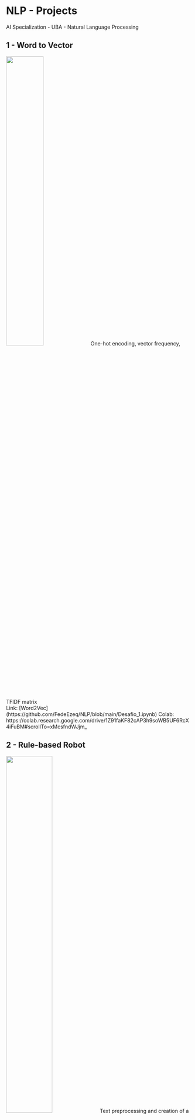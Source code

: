 # NLP - Projects
AI Specialization - UBA - Natural Language Processing

## 1 - Word to Vector
<img src="https://user-images.githubusercontent.com/77301813/136676196-148029d8-41cc-4061-8fc2-a53210542bb4.PNG" width=45% height=45%>
One-hot encoding, vector frequency, TFIDF matrix <br/>
Link: [Word2Vec](https://github.com/FedeEzeq/NLP/blob/main/Desafio_1.ipynb)
Colab: https://colab.research.google.com/drive/1Z91faKF82cAP3h9soWB5UF6RcX4iFuBM#scrollTo=xMcsfndWJjm_


## 2 - Rule-based Robot
<img src="https://user-images.githubusercontent.com/77301813/136676513-f4a9dbf3-33d1-45d6-af60-bd61769eac8c.PNG" width=50% height=50%>
Text preprocessing and creation of a rule-based robot<br/>
Link: [Bot para Centro de Clases](https://github.com/FedeEzeq/NLP/blob/main/Desaf%C3%ADo_2.ipynb)
Colab:https://colab.research.google.com/drive/1sMfnnCTuiW3H5w9s02JrKcS7OfTTKB6V

## 3 - Creating Vectors (Falta, pedir a David. El del texto comunista)
<img src="https://user-images.githubusercontent.com/77301813/136676611-7883a95c-c830-473d-b4ef-2e18feeef4a0.PNG" width=45% height=45%>
Creating vectors with Gensim<br/>
Link: [Word2Vec](https://github.com/FedeEzeq/NLP/blob/main/Desaf%C3%ADo_3.ipynb)
Colab: https://colab.research.google.com/drive/1CJCncLoj9jv_WURykkbfqbXnL2A8cma4


## 4 - Text Prediction
<img src="https://user-images.githubusercontent.com/77301813/136676766-e9cb5cbb-fb42-448b-9e85-e2d0ccfe6737.PNG" width=35% height=35%>
RNN and text prediction<br/>

Link: [Text Prediction](https://github.com/FedeEzeq/NLP/blob/main/Desafio_4.ipynb/)



## 5 - Review Qualification
<img src="https://user-images.githubusercontent.com/77301813/136676915-0ad94456-a3c5-4310-9cac-2905233e0b1f.PNG" width=40% height=40%>
Using LSTM for user review qualification <br/>
Link: [Word2Vec](https://github.com/FedeEzeq/NLP/blob/main/Desafio_1.ipynb)
Colab: https://colab.research.google.com/drive/1Z91faKF82cAP3h9soWB5UF6RcX4iFuBM#scrollTo=xMcsfndWJjm_


## 6 - Question and answers (QA) Bot
<img src="https://user-images.githubusercontent.com/77301813/136676980-4b40b02f-c1f5-4944-9251-81f93d4cbaf4.PNG" width=40% height=40%>
Sequence to Sequence and Question and Answers (QA) Bot application<br/>
Link: [Word2Vec](https://github.com/FedeEzeq/NLP/blob/main/Desafio_1.ipynb)
Colab: https://colab.research.google.com/drive/1Z91faKF82cAP3h9soWB5UF6RcX4iFuBM#scrollTo=xMcsfndWJjm_

<br/>
<br/>

# Contact Information
Feel free to contact me by mail: fede.perusset@gmail.com <br/>
Enjoy 😄!!

